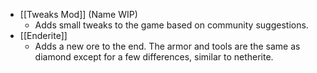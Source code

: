 - [[Tweaks Mod]] (Name WIP)
	- Adds small tweaks to the game based on community suggestions.
- [[Enderite]]
	- Adds a new ore to the end. The armor  and tools are the same as diamond except for a few differences, similar to netherite.